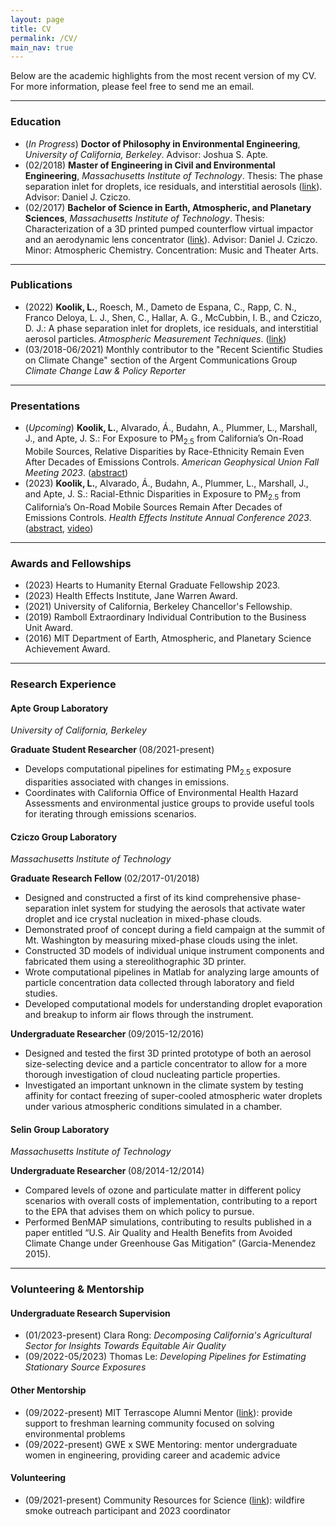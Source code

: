```yaml
---
layout: page
title: CV
permalink: /CV/
main_nav: true
---
```


<p>Below are the academic highlights from the most recent version of my CV. For more information, please feel free to send me an email.</p>

<hr>

<h3>Education</h3>
<ul>
  <li>(<em>In Progress</em>) <b>Doctor of Philosophy in Environmental Engineering</b>, <i>University of California, Berkeley</i>. Advisor: Joshua S. Apte.</li>
  <li>(02/2018) <b>Master of Engineering in Civil and Environmental Engineering</b>, <i>Massachusetts Institute of Technology</i>. Thesis: The phase separation inlet for droplets, ice residuals, and interstitial aerosols (<a href="http://hdl.handle.net/1721.1/115782">link</a>). Advisor: Daniel J. Cziczo.</li>
  <li>(02/2017) <b>Bachelor of Science in Earth, Atmospheric, and Planetary Sciences</b>, <i>Massachusetts Institute of Technology</i>. Thesis: Characterization of a 3D printed pumped counterflow virtual impactor and an aerodynamic lens concentrator (<a href="http://hdl.handle.net/1721.1/114346">link</a>). Advisor: Daniel J. Cziczo. Minor: Atmospheric Chemistry. Concentration: Music and Theater Arts.</li>
</ul>

<hr>

<h3>Publications</h3>
<ul>
  <li>(2022) <b>Koolik, L.</b>, Roesch, M., Dameto de Espana, C., Rapp, C. N., Franco Deloya, L. J., Shen, C., Hallar, A. G., McCubbin, I. B., and Cziczo, D. J.: A phase separation inlet for droplets, ice residuals, and interstitial aerosol particles. <i> Atmospheric Measurement Techniques</i>. (<a href="https://doi.org/10.5194/amt-15-3213-2022">link</a>)</li>
  <li>(03/2018-06/2021) Monthly contributor to the "Recent Scientific Studies on Climate Change" section of the Argent Communications Group <i>Climate Change Law & Policy Reporter</i></li>
</ul>

<hr>

<h3>Presentations</h3>
<ul>
  <li>(<em>Upcoming</em>) <b>Koolik, L.</b>, Alvarado, Á., Budahn, A., Plummer, L., Marshall, J., and Apte, J. S.: For Exposure to PM<sub>2.5</sub> from California’s On-Road Mobile Sources, Relative Disparities by Race-Ethnicity Remain Even After Decades of Emissions Controls. <i> American Geophysical Union Fall Meeting 2023</i>. (<a href="https://agu.confex.com/agu/fm23/meetingapp.cgi/Paper/1353220">abstract</a>)</li>
  <li>(2023) <b>Koolik, L.</b>, Alvarado, Á., Budahn, A., Plummer, L., Marshall, J., and Apte, J. S.: Racial-Ethnic Disparities in Exposure to PM<sub>2.5</sub> from California’s On-Road Mobile Sources Remain After Decades of Emissions Controls. <i> Health Effects Institute Annual Conference 2023</i>. (<a href="https://www.healtheffects.org/system/files/koolik-abstract-ac2023.pdf">abstract</a>, <a href="https://www.youtube.com/live/o81og34HRfw?si=4AH7Bvb-w2o41OHT">video</a>)</li>
</ul>

<hr>

<h3>Awards and Fellowships</h3>
<ul>
  <li>(2023) Hearts to Humanity Eternal Graduate Fellowship 2023.</li>
  <li>(2023) Health Effects Institute, Jane Warren Award.</li>
  <li>(2021) University of California, Berkeley Chancellor's Fellowship.</li>
  <li>(2019) Ramboll Extraordinary Individual Contribution to the Business Unit Award.</li>
  <li>(2016) MIT Department of Earth, Atmospheric, and Planetary Science Achievement Award.</li>
</ul>

<hr>

<h3>Research Experience</h3>
<h4>Apte Group Laboratory</h4>
<i> University of California, Berkeley </i> 

<b> Graduate Student Researcher </b> (08/2021-present)
<ul>
  <li>Develops computational pipelines for estimating PM<sub>2.5</sub> exposure disparities associated with changes in emissions.</li>
  <li>Coordinates with California Office of Environmental Health Hazard Assessments and environmental justice groups to provide useful tools for iterating through emissions scenarios.</li>
</ul>

<h4>Cziczo Group Laboratory</h4>
<i> Massachusetts Institute of Technology </i>

<b> Graduate Research Fellow </b> (02/2017-01/2018)
<ul>
  <li>Designed and constructed a first of its kind comprehensive phase-separation inlet system for studying the aerosols that activate water droplet and ice crystal nucleation in mixed-phase clouds.</li>
  <li>Demonstrated proof of concept during a field campaign at the summit of Mt. Washington by measuring mixed-phase clouds using the inlet.</li>
  <li>Constructed 3D models of individual unique instrument components and fabricated them using a stereolithographic 3D printer.</li>
  <li>Wrote computational pipelines in Matlab for analyzing large amounts of particle concentration data collected through laboratory and field studies.</li>
  <li>Developed computational models for understanding droplet evaporation and breakup to inform air flows through the instrument.</li>
</ul>

<b> Undergraduate Researcher </b> (09/2015-12/2016)
<ul>
  <li>Designed and tested the first 3D printed prototype of both an aerosol size-selecting device and a particle concentrator to allow for a more thorough investigation of cloud nucleating particle properties.</li>
  <li>Investigated an important unknown in the climate system by testing affinity for contact freezing of super-cooled atmospheric water droplets under various atmospheric conditions simulated in a chamber.</li>
</ul>

<h4>Selin Group Laboratory</h4>
<i> Massachusetts Institute of Technology </i>

<b> Undergraduate Researcher </b> (08/2014-12/2014)
<ul>
  <li>Compared levels of ozone and particulate matter in different policy scenarios with overall costs of implementation, contributing to a report to the EPA that advises them on which policy to pursue.</li>
  <li>Performed BenMAP simulations, contributing to results published in a paper entitled “U.S. Air Quality and Health Benefits from Avoided Climate Change under Greenhouse Gas Mitigation” (Garcia-Menendez 2015).</li>
</ul>

<hr>

<h3>Volunteering & Mentorship</h3>
<h4>Undergraduate Research Supervision</h4>
<ul>
  <li>(01/2023-present) Clara Rong: <em>Decomposing California's Agricultural Sector for Insights Towards Equitable Air Quality</em></li>
  <li>(09/2022-05/2023) Thomas Le: <em>Developing Pipelines for Estimating Stationary Source Exposures</em></li>
</ul>

<h4>Other Mentorship</h4>
<ul>
  <li>(09/2022-present) MIT Terrascope Alumni Mentor (<a href="https://terrascope.mit.edu/community/mentors/">link</a>): provide support to freshman learning community focused on solving environmental problems</li>
  <li>(09/2022-present) GWE x SWE Mentoring: mentor undergraduate women in engineering, providing career and academic advice</li>
</ul>

<h4>Volunteering</h4>
<ul>
  <li>(09/2021-present) Community Resources for Science (<a href="https://crscience.org/">link</a>): wildfire smoke outreach participant and 2023 coordinator</li>
</ul>
